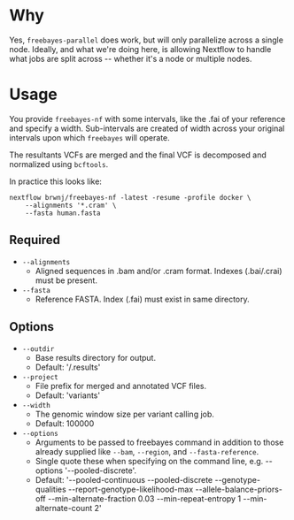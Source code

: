 # Why

Yes, `freebayes-parallel` does work, but will only parallelize across a single node.
Ideally, and what we're doing here, is allowing Nextflow to handle what jobs are
split across -- whether it's a node or multiple nodes.

# Usage

You provide `freebayes-nf` with some intervals, like the .fai of your reference and
specify a width. Sub-intervals are created of width across your original intervals
upon which `freebayes` will operate.

The resultants VCFs are merged and the final VCF is decomposed and normalized using
`bcftools`.

In practice this looks like:

```
nextflow brwnj/freebayes-nf -latest -resume -profile docker \
    --alignments '*.cram' \
    --fasta human.fasta
```

## Required

+ `--alignments`
    + Aligned sequences in .bam and/or .cram format. Indexes (.bai/.crai) must be present.
+ `--fasta`
    + Reference FASTA. Index (.fai) must exist in same directory.

## Options

+ `--outdir`
    + Base results directory for output.
    + Default: '/.results'
+ `--project`
    + File prefix for merged and annotated VCF files.
    + Default: 'variants'
+ `--width`
    + The genomic window size per variant calling job.
    + Default: 100000
+ `--options`
    + Arguments to be passed to freebayes command in addition to those already supplied like `--bam`, `--region`, and `--fasta-reference`.
    + Single quote these when specifying on the command line, e.g. --options '--pooled-discrete'.
    + Default: '--pooled-continuous --pooled-discrete --genotype-qualities --report-genotype-likelihood-max --allele-balance-priors-off --min-alternate-fraction 0.03 --min-repeat-entropy 1 --min-alternate-count 2'
